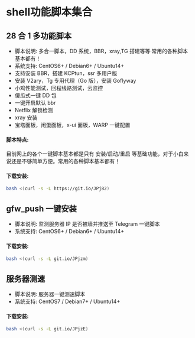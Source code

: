 # shell功能脚本集合


## 28 合 1 多功能脚本

- 脚本说明: 多合一脚本，DD 系统，BBR，xray,TG 搭建等等·常用的各种脚本基本都有！
- 系统支持: CentOS6+ / Debian6+ / Ubuntu14+
- 支持安装 BBR，搭建 KCPtun，ssr 多用户版
- 安装 V2ary，Tg 专用代理（Go 版），安装 Goflyway
- 小鸡性能测试，回程线路测试，云监控
- 傻瓜式一键 DD 包
- 一键开启默认 bbr
- Netflix 解锁检测
- xray 安装
- 宝塔面板，闲蛋面板，x-ui 面板，WARP 一键配置

#### 脚本特点:

目前网上的各个一键脚本基本都是只有 安装/启动/重启 等基础功能，对于小白来说还是不够简单方便。常用的各种脚本基本都有！

#### 下载安装:

```bash
bash <(curl -s -L https://git.io/JPj82)
```

## gfw_push 一键安装

- 脚本说明: 监测服务器 IP 是否被墙并推送至 Telegram 一键脚本
- 系统支持: CentOS6+ / Debian6+ / Ubuntu14+

#### 下载安装:

```bash
bash <(curl -s -L git.io/JPjzm)
```

## 服务器测速

- 脚本说明: 服务器一键测速脚本
- 系统支持: CentOS7 / Debian7+ / Ubuntu14+

#### 下载安装:

```bash
bash <(curl -s -L git.io/JPjzE)
```

